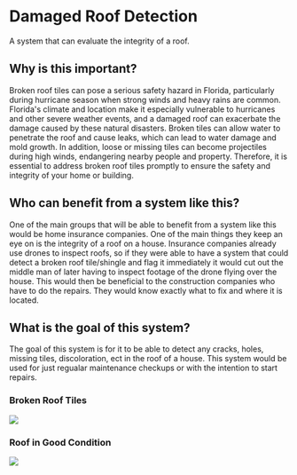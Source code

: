 # Damaged Roof Detection 
A system that can evaluate the integrity of a roof. 

## Why is this important? 
Broken roof tiles can pose a serious safety hazard in Florida, particularly during hurricane season when strong winds and heavy rains are common. Florida's climate and location make it especially vulnerable to hurricanes and other severe weather events, and a damaged roof can exacerbate the damage caused by these natural disasters. Broken tiles can allow water to penetrate the roof and cause leaks, which can lead to water damage and mold growth. In addition, loose or missing tiles can become projectiles during high winds, endangering nearby people and property. Therefore, it is essential to address broken roof tiles promptly to ensure the safety and integrity of your home or building.

## Who can benefit from a system like this? 
One of the main groups that will be able to benefit from a system like this would be home insurance companies. One of the main things they keep an eye on is the integrity of a roof on a house. Insurance companies already use drones to inspect roofs, so if they were able to have a system that could detect a broken roof tile/shingle and flag it immediately it would cut out the middle man of later having to inspect footage of the drone flying over the house. This would then be beneficial to the construction companies who have to do the repairs. They would know exactly what to fix and where it is located. 

## What is the goal of this system? 
The goal of this system is for it to be able to detect any cracks, holes, missing tiles, discoloration, ect in the roof of a house. This system would be used for just regualar maintenance checkups or with the intention to start repairs. 

### Broken Roof Tiles
<img src = "https://thumbs.dreamstime.com/b/broken-roof-tiles-clay-red-54104508.jpg">

### Roof in Good Condition 
<img src = "http://dnbroofing.com/wp-content/uploads/2020/03/residential-gallery-img-06-min.jpg">
